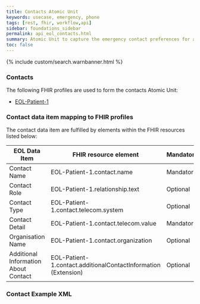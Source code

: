 ```yaml
---
title: Contacts Atomic Unit
keywords: usecase, emergency, phone
tags: [rest, fhir, workflow,api]
sidebar: foundations_sidebar
permalink: api_eol_contacts.html
summary: Atomic Unit to capture the emergency contact preferences for a patient.
toc: false
---
```

{% include custom/search.warnbanner.html %}

### Contacts ###


The following FHIR profiles are used to form the contacts Atomic Unit:

- [EOL-Patient-1](https://fhir-test.nhs.uk/STU3/StructureDefinition/EOL-Patient-1)

### Contact data item mapping to FHIR profiles ###

The contact data item are fulfilled by elements within the FHIR resources listed below:

| EOL Data Item                       | FHIR resource element                                                   | Mandatory/Required/Optional |
|-------------------------------------|-------------------------------------------------------------------------|-----------------------------|
| Contact Name				  | EOL-Patient-1.contact.name 							| Mandatory |
| Contact Role				  | EOL-Patient-1.relationship.text												| Optional |
| Contact Type				  | EOL-Patient-1.contact.telecom.system												| Optional |
| Contact Detail			  | EOL-Patient-1.contact.telecom.value												| Mandatory |
| Organisation Name			  | EOL-Patient-1.contact.organization									| Optional |
| Additional Information About Contact	 | EOL-Patient-1.contact.additionalContactInformation (Extension)	    | Optional |



### Contact Example XML ###

<script src="https://gist.github.com/IOPS-DEV/31ea699515e4ad684dc4961c848531d1.js"></script>



